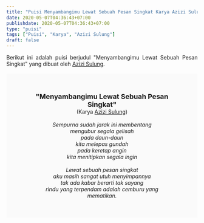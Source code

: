 ```yaml
---
title: "Puisi Menyambangimu Lewat Sebuah Pesan Singkat Karya Azizi Sulung"
date: 2020-05-07T04:36:43+07:00
publishdate: 2020-05-07T04:36:43+07:00
type: "puisi"
tags: ["Puisi", "Karya", "Azizi Sulung"]
draft: false
---
```


<div dir="ltr" style="text-align: left;" trbidi="on"><div style="text-align: justify;">Berikut ini adalah puisi berjudul "Menyambangimu Lewat Sebuah Pesan Singkat" yang dibuat oleh <a href="https://www.suaramerdeka.com/smcetak/baca/179541/puisi-azizi-sulung" target="_blank">Azizi Sulung</a>. </div><br /><div style="background: #FAFAFA; font-size: 14px; height: auto; margin: 0 auto; padding: 50px; text-align: center; width: auto;"><span style="font-size: 18px;"><b>"Menyambangimu Lewat Sebuah Pesan Singkat"</b></span><br />(Karya <a href="https://www.sekata.web.id/tags/azizi-sulung" target="_blank">Azizi Sulung</a>) <br /><br /><i>Sempurna sudah jarak ini membentang<br />
mengubur segala gelisah<br />
pada daun-daun<br />
kita melepas gundah<br />
pada keretap angin<br />
kita menitipkan segala ingin<br />
<br />
Lewat sebuah pesan singkat<br />
aku masih sangat utuh menyimpannya<br />
tak ada kabar berarti tak sayang<br />
rindu yang terpendam adalah cemburu yang<br />
mematikan.</i></div></div>
